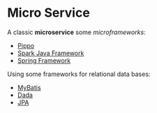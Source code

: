 # Micro Service

A classic **microservice** some _microframeworks_:

- [Pippo](http://www.pippo.ro/)
- [Spark Java Framework](http://sparkjava.com/)
- [Spring Framework](https://spring.io/)

Using some frameworks for relational data bases:

- [MyBatis](http://www.pippo.ro/)
- [Dada](http://sparkjava.com/)
- [JPA](https://spring.io/)


